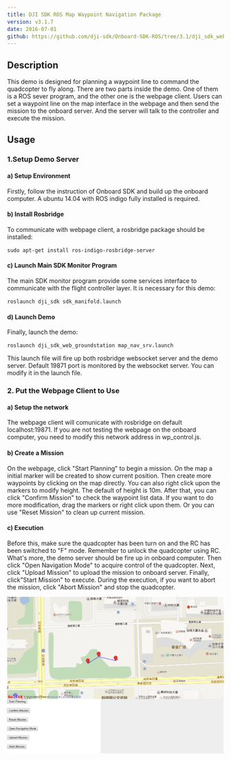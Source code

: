 ```yaml
---
title: DJI SDK ROS Map Waypoint Navigation Package
version: v3.1.7
date: 2016-07-01
github: https://github.com/dji-sdk/Onboard-SDK-ROS/tree/3.1/dji_sdk_web_groundstation
---
```


## Description

This demo is designed for planning a waypoint line to command the quadcopter to fly along.
There are two parts inside the demo. One of them is a ROS sever program, and the other one is the webpage client. Users can set a waypoint line on the map interface in the webpage and then send the mission to the onboard server. And the server will talk to the controller and execute the mission.

## Usage

### 1.Setup Demo Server

#### a) Setup Environment

Firstly, follow the instruction of Onboard SDK and build up the onboard computer. A ubuntu 14.04 with ROS indigo fully installed is required.

#### b) Install Rosbridge

To communicate with webpage client, a rosbridge package should be installed:

```
sudo apt-get install ros-indigo-rosbridge-server
```

#### c) Launch Main SDK Monitor Program

The main SDK monitor program provide some services interface to communicate with the flight controller layer. It is necessary for this demo:
```
roslaunch dji_sdk sdk_manifold.launch
```

#### d) Launch Demo

Finally, launch the demo:
```
roslaunch dji_sdk_web_groundstation map_nav_srv.launch
```
This launch file will fire up both rosbridge websocket server and the demo server. Default 19871 port is monitored by the websocket server. You can modify it in the launch file.

### 2. Put the Webpage Client to Use

#### a) Setup the network

The webpage client will comunicate with rosbridge on default localhost:19871. If you are not testing the webpage on the onboard computer, you need to modify this network address in wp_control.js.

#### b) Create a Mission

On the webpage, click "Start Planning" to begin a mission. On the map a initial marker will be created to show current position.
Then create more waypoints by clicking on the map directly. You can also right click upon the markers to modify height. The default of height is 10m.
After that, you can click "Confirm Mission" to check the waypoint list data. If you want to do more modification, drag the markers or right click upon them. Or you can use "Reset Mission" to clean up current mission.

#### c) Execution

Before this, make sure the quadcopter has been turn on and the RC has been switched to "F" mode. Remember to unlock the quadcopter using RC. What's more, the demo server should be fire up in onboard computer.
Then click "Open Navigation Mode" to acquire control of the quadcopter.
Next, click "Upload Mission" to upload the mission to onboard server.
Finally, click"Start Mission" to execute.
During the execution, if you want to abort the mission, click "Abort Mission" and stop the quadcopter.

![WebpageClient](../../images/ROS/webpage_client.png)
